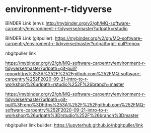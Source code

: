# environment-r-tidyverse

BINDER Link (env):
http://mybinder.org/v2/gh/MQ-software-carpentry/environment-r-tidyverse/master?urlpath=rstudio


BINDER Link (gitpuller):
https://mybinder.org/v2/gh/MQ-software-carpentry/enviroment-r-tidyverse/master?urlpath=git-pull?repo=<url-of-your-content-repo>
  
  


nbgitpuller link

https://mybinder.org/v2/gh/MQ-software-carpentry/environment-r-tidyverse/master?urlpath=git-pull?repo=https%253A%252F%252Fgithub.com%252FMQ-software-carpentry%252F2020-09-21-intro-to-r-workshop%26urlpath=rstudio%252F%26branch=master

https://mybinder.org/v2/gh/MQ-software-carpentry/environment-r-tidyverse/master?urlpath=git-pull%3Frepo%3Dhttps%253A%252F%252Fgithub.com%252FMQ-software-carpentry%252F2020-09-21-intro-to-r-workshop%26urlpath%3Drstudio%252F%26branch%3Dmaster


nbgitpuller link builder:
https://jupyterhub.github.io/nbgitpuller/link
